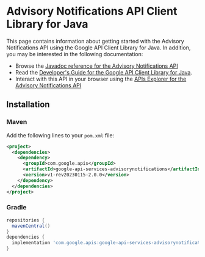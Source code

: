 # Advisory Notifications API Client Library for Java



This page contains information about getting started with the Advisory Notifications API
using the Google API Client Library for Java. In addition, you may be interested
in the following documentation:

* Browse the [Javadoc reference for the Advisory Notifications API][javadoc]
* Read the [Developer's Guide for the Google API Client Library for Java][google-api-client].
* Interact with this API in your browser using the [APIs Explorer for the Advisory Notifications API][api-explorer]

## Installation

### Maven

Add the following lines to your `pom.xml` file:

```xml
<project>
  <dependencies>
    <dependency>
      <groupId>com.google.apis</groupId>
      <artifactId>google-api-services-advisorynotifications</artifactId>
      <version>v1-rev20230115-2.0.0</version>
    </dependency>
  </dependencies>
</project>
```

### Gradle

```gradle
repositories {
  mavenCentral()
}
dependencies {
  implementation 'com.google.apis:google-api-services-advisorynotifications:v1-rev20230115-2.0.0'
}
```

[javadoc]: https://googleapis.dev/java/google-api-services-advisorynotifications/latest/index.html
[google-api-client]: https://github.com/googleapis/google-api-java-client/
[api-explorer]: https://developers.google.com/apis-explorer/#p/advisorynotifications/v1/
